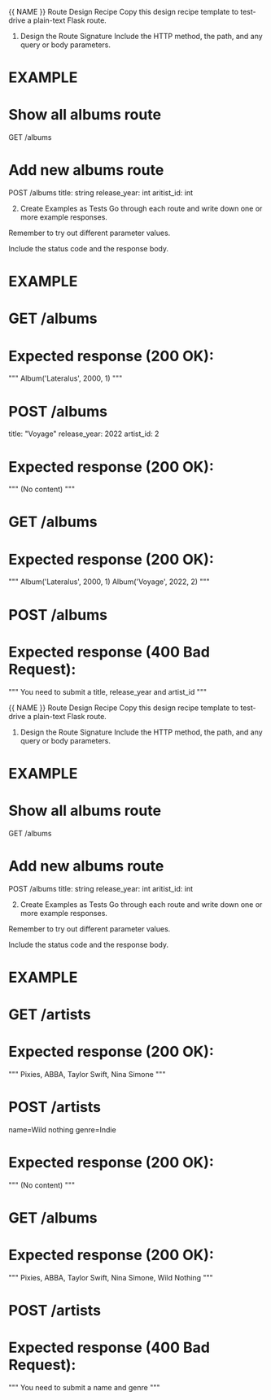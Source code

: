 {{ NAME }} Route Design Recipe
Copy this design recipe template to test-drive a plain-text Flask route.

1. Design the Route Signature
Include the HTTP method, the path, and any query or body parameters.

# EXAMPLE

# Show all albums route
GET /albums


# Add new albums route
POST /albums
  title: string
  release_year: int
  aritist_id: int

2. Create Examples as Tests
Go through each route and write down one or more example responses.

Remember to try out different parameter values.

Include the status code and the response body.

# EXAMPLE

# GET /albums
#  Expected response (200 OK):
"""
Album('Lateralus', 2000, 1)
"""

# POST /albums
title: "Voyage"
release_year: 2022
artist_id: 2
#  Expected response (200 OK):
"""
(No content)
"""
# GET /albums
#  Expected response (200 OK):
"""
Album('Lateralus', 2000, 1)
Album('Voyage', 2022, 2)
"""


# POST /albums
#  Expected response (400 Bad Request):
"""
You need to submit a title, release_year and artist_id
"""




{{ NAME }} Route Design Recipe
Copy this design recipe template to test-drive a plain-text Flask route.

1. Design the Route Signature
Include the HTTP method, the path, and any query or body parameters.

# EXAMPLE

# Show all albums route
GET /albums


# Add new albums route
POST /albums
  title: string
  release_year: int
  aritist_id: int

2. Create Examples as Tests
Go through each route and write down one or more example responses.

Remember to try out different parameter values.

Include the status code and the response body.

# EXAMPLE

# GET /artists
#  Expected response (200 OK):
"""
Pixies, ABBA, Taylor Swift, Nina Simone
"""

# POST /artists
name=Wild nothing
genre=Indie
#  Expected response (200 OK):
"""
(No content)
"""
# GET /albums
#  Expected response (200 OK):
"""
Pixies, ABBA, Taylor Swift, Nina Simone, Wild Nothing
"""


# POST /artists
#  Expected response (400 Bad Request):
"""
You need to submit a name and genre
"""